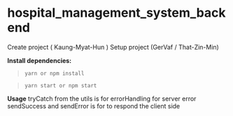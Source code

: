 # hospital_management_system_backend

Create project ( Kaung-Myat-Hun )
Setup project (GerVaf / That-Zin-Min)


**Install dependencies:**
>```yarn or npm install```

>```yarn start or npm start```
>
**Usage**
tryCatch from the utils is for errorHandling for server error 
sendSuccess and sendError is for to respond the client side 
